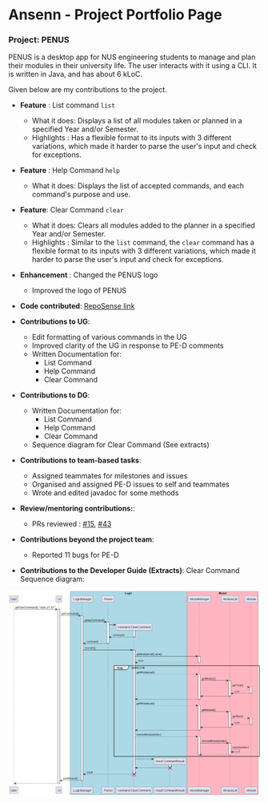 # Ansenn - Project Portfolio Page

### Project: PENUS
PENUS is a desktop app for NUS engineering students to manage and plan their modules in their university life. The user interacts with it using a CLI. It is written in Java, and has about 6 kLoC.

Given below are my contributions to the project.

- **Feature** : List command `list`
    - What it does: Displays a list of all modules taken or planned in a specified Year and/or Semester.
    - Highlights : Has a flexible format to its inputs with 3 different variations, which made it harder to parse the user's input and check for exceptions.

- **Feature** : Help Command `help`
    - What it does: Displays the list of accepted commands, and each command's purpose and use.

- **Feature**: Clear Command `clear`
    - What it does: Clears all modules added to the planner in a specified Year and/or Semester.
    - Highlights : Similar to the `list` command, the `clear` command has a flexible format to its inputs with 3 different variations, which made it harder to parse the user's input and check for exceptions.

- **Enhancement** : Changed the PENUS logo 
  - Improved the logo of PENUS

- **Code contributed**: [RepoSense link](https://nus-cs2113-ay2223s2.github.io/tp-dashboard/?search=ansenn&breakdown=true)

- **Contributions to UG**:
  - Edit formatting of various commands in the UG
  - Improved clarity of the UG in response to PE-D comments 
  - Written Documentation for:
    - List Command
    - Help Command
    - Clear Command

- **Contributions to DG**:
  - Written Documentation for:
    - List Command
    - Help Command
    - Clear Command
  - Sequence diagram for Clear Command (See extracts)

- **Contributions to team-based tasks**:
  - Assigned teammates for milestones and issues
  - Organised and assigned PE-D issues to self and teammates
  - Wrote and edited javadoc for some methods
  
- **Review/mentoring contributions:**:
  - PRs reviewed : [\#15](https://github.com/AY2223S2-CS2113-T11-2/tp/pull/15), [\#43](https://github.com/AY2223S2-CS2113-T11-2/tp/pull/43)

- **Contributions beyond the project team**:
  - Reported 11 bugs for PE-D

- **Contributions to the Developer Guide (Extracts)**:
  Clear Command Sequence diagram:

![ClearSequenceDiagram](/docs/uml/diagrams/ClearCommandSequence.png)